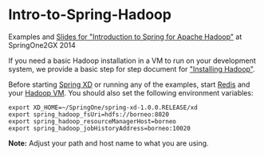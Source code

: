 Intro-to-Spring-Hadoop
======================

Examples and [Slides for "Introduction to Spring for Apache Hadoop"](https://github.com/SpringOne2GX-2014/Intro-to-Spring-Hadoop/blob/master/SpringOne2GX_2014_Spring_for_Apache_Hadoop.pdf) at SpringOne2GX 2014

If you need a basic Hadoop installation in a VM to run on your development system, we provide a basic step for step document for ["Installing Hadoop"](https://github.com/SpringOne2GX-2014/Intro-to-Spring-Hadoop/blob/master/InstallingHadoop.asciidoc). 

Before starting [Spring XD](http://projects.spring.io/spring-xd/) or running any of the examples, start [Redis](http://redis.io/download) and your [Hadoop VM](https://github.com/SpringOne2GX-2014/Intro-to-Spring-Hadoop/blob/master/InstallingHadoop.asciidoc). You should also set the following environment variables:

```
export XD_HOME=~/SpringOne/spring-xd-1.0.0.RELEASE/xd
export spring_hadoop_fsUri=hdfs://borneo:8020
export spring_hadoop_resourceManagerHost=borneo
export spring_hadoop_jobHistoryAddress=borneo:10020
```

**Note:** Adjust your path and host name to what you are using.
